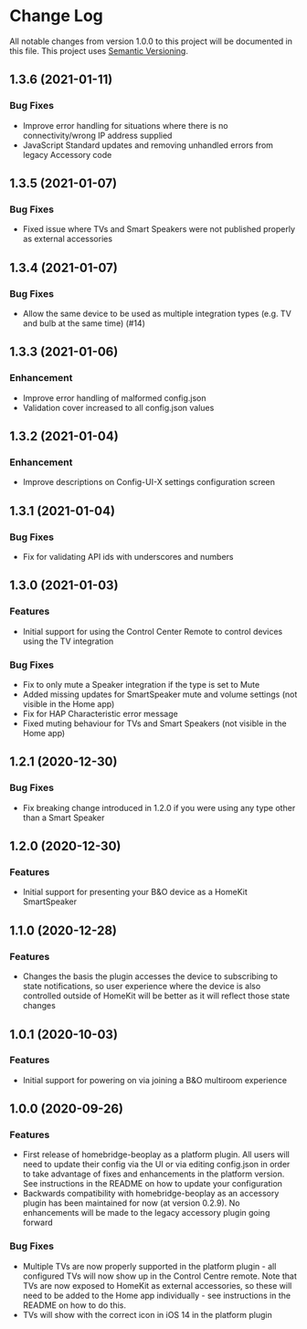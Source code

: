 # Change Log

All notable changes from version 1.0.0 to this project will be documented in this file. This project uses [Semantic Versioning](https://semver.org/).

## 1.3.6 (2021-01-11)
### Bug Fixes
* Improve error handling for situations where there is no connectivity/wrong IP address supplied
* JavaScript Standard updates and removing unhandled errors from legacy Accessory code 

## 1.3.5 (2021-01-07)
### Bug Fixes
* Fixed issue where TVs and Smart Speakers were not published properly as external accessories

## 1.3.4 (2021-01-07)
### Bug Fixes
* Allow the same device to be used as multiple integration types (e.g. TV and bulb at the same time) (#14)

## 1.3.3 (2021-01-06)
### Enhancement
* Improve error handling of malformed config.json
* Validation cover increased to all config.json values

## 1.3.2 (2021-01-04)
### Enhancement
* Improve descriptions on Config-UI-X settings configuration screen

## 1.3.1 (2021-01-04)
### Bug Fixes
* Fix for validating API ids with underscores and numbers

## 1.3.0 (2021-01-03)
### Features
* Initial support for using the Control Center Remote to control devices using the TV integration

### Bug Fixes
* Fix to only mute a Speaker integration if the type is set to Mute
* Added missing updates for SmartSpeaker mute and volume settings (not visible in the Home app)
* Fix for HAP Characteristic error message
* Fixed muting behaviour for TVs and Smart Speakers (not visible in the Home app)

## 1.2.1 (2020-12-30)
### Bug Fixes
* Fix breaking change introduced in 1.2.0 if you were using any type other than a Smart Speaker

## 1.2.0 (2020-12-30)
### Features
* Initial support for presenting your B&O device as a HomeKit SmartSpeaker

## 1.1.0 (2020-12-28)
### Features
* Changes the basis the plugin accesses the device to subscribing to state notifications, so user experience where the device is also controlled outside of HomeKit will be better as it will reflect those state changes

## 1.0.1 (2020-10-03)

### Features
* Initial support for powering on via joining a B&O multiroom experience

## 1.0.0 (2020-09-26)

### Features
* First release of homebridge-beoplay as a platform plugin. All users will need to update their config via the UI or via editing config.json in order to take advantage of fixes and enhancements in the platform version. See instructions in the README on how to update your configuration
* Backwards compatibility with homebridge-beoplay as an accessory plugin has been maintained for now (at version 0.2.9). No enhancements will be made to the legacy accessory plugin going forward

### Bug Fixes
* Multiple TVs are now properly supported in the platform plugin - all configured TVs will now show up in the Control Centre remote. Note that TVs are now exposed to HomeKit as external accessories, so these will need to be added to the Home app individually - see instructions in the README on how to do this.
* TVs will show with the correct icon in iOS 14 in the platform plugin